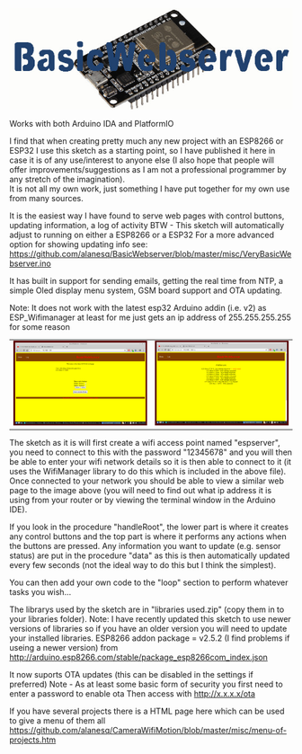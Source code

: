 <p align="center"><img src="/Images/BasicWebserver.jpg"/></p>

Works with both Arduino IDA and PlatformIO

I find that when creating pretty much any new project with an ESP8266 or ESP32 I use this sketch as a starting point, 
so I have published it here in case it is of any use/interest to anyone else (I also hope that people will offer 
improvements/suggestions as I am not a professional programmer by any stretch of the imagination).  
It is not all my own work, just something I have put together for my own use from many sources.

It is the easiest way I have found to serve web pages with control buttons, updating information, a log of activity
BTW - This sketch will automatically adjust to running on either a ESP8266 or a ESP32
For a more advanced option for showing updating info see: https://github.com/alanesq/BasicWebserver/blob/master/misc/VeryBasicWebserver.ino

It has built in support for sending emails, getting the real time from NTP, a simple Oled display menu system, GSM board support and OTA updating.

Note: It does not work with the latest esp32 Arduino addin (i.e. v2) as ESP_Wifimanager at least for me just gets an ip address of 255.255.255.255 for some reason

<table><tr>
  <td><img src="/Images/Screenshot1.png" /></td>
  <td><img src="/Images/Screenshot2.png" /></td>
</tr></table>   

The sketch as it is will first create a wifi access point named "espserver", you need to connect to this with the 
password "12345678" and you will then be able to enter your wifi network details so it is then able to connect to it 
(it uses the WifiManager library to do this which is included in the above file).  Once connected to your network you 
should be able to view a similar web page to the image above (you will need to find out what ip address it is using from 
your router or by viewing the terminal window in the Arduino IDE).

If you look in the procedure "handleRoot", the lower part is where it creates any control buttons and the top part is 
where it performs any actions when the buttons are pressed.  Any information you want to update (e.g. sensor status) 
are put in the procedure "data" as this is then automatically updated every few seconds (not the ideal way to do this 
but I think the simplest).

You can then add your own code to the "loop" section to perform whatever tasks you wish...

The librarys used by the sketch are in "libraries used.zip" (copy them in to your libraries folder).
Note: I have recently updated this sketch to use newer versions of libraries so if you have an older version you will
      need to update your installed libraries.
ESP8266 addon package = v2.5.2     (I find problems if useing a newer version)
    from http://arduino.esp8266.com/stable/package_esp8266com_index.json

It now suports OTA updates (this can be disabled in the settings if preferred)
      Note - As at least some basic form of security you first need to enter a password to enable ota
             Then access with    http://x.x.x.x/ota
             
If you have several projects there is a HTML page here which can be used to give a menu of them all
https://github.com/alanesq/CameraWifiMotion/blob/master/misc/menu-of-projects.htm

